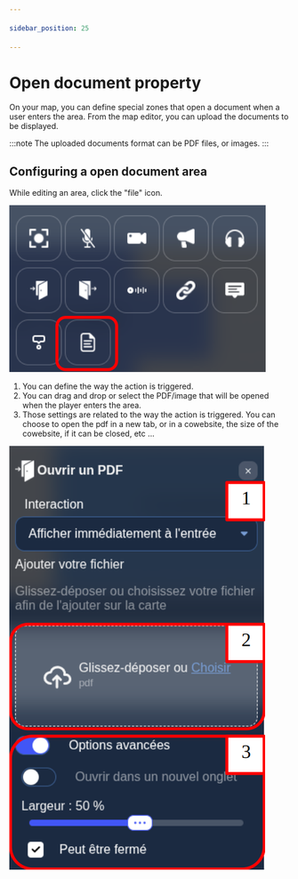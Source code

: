 ```yaml
---

sidebar_position: 25

---
```


# Open document property

On your map, you can define special zones that open a document when a user enters the area.
From the map editor, you can upload the documents to be displayed.

:::note
The uploaded documents format can be PDF files, or images.
:::

## Configuring a open document area

While editing an area, click the "file" icon.

![pdf_property](../../images/editor/pdf_property.png)

1. You can define the way the action is triggered.
2. You can drag and drop or select the PDF/image that will be opened when the player enters the area.
3. Those settings are related to the way the action is triggered. You can choose to open the pdf in a new tab, or in a cowebsite, the size of the cowebsite, if it can be closed, etc ...

![open_pdf](../../images/editor/open_pdf.png)
